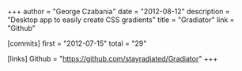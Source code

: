 +++
author = "George Czabania"
date = "2012-08-12"
description = "Desktop app to easily create CSS gradients"
title = "Gradiator"
link = "Github"

[commits]
  first = "2012-07-15"
  total = "29"

[links]
  Github = "https://github.com/stayradiated/Gradiator"
+++

